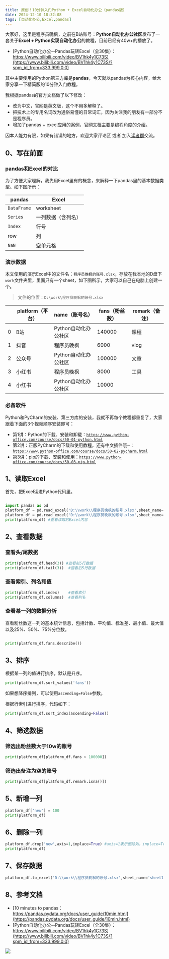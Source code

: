 ```yaml
---
title: 原创！10分钟入门Python + Excel自动化办公（pandas版）
date: 2024-12-10 18:32:08
tags: [自动化办公,Excel,pandas]
---
```


大家好，这里是程序员晚枫，之前在B站账号：**Python自动化办公社区**发布了一套关于**Excel + Python实现自动化办公**的教程，目前已经有40w+的播放了。

- [Python自动化办公--Pandas玩转Excel（全30集）：https://www.bilibili.com/video/BV1hk4y1C73S](https://www.bilibili.com/video/BV1hk4y1C73S/?spm_id_from=333.999.0.0)


其中主要使用的Python第三方库是**pandas**，今天就以pandas为核心内容，给大家分享一下精简版的10分钟入门教程。


我根据pandas的官方文档做了以下修改：

- 改为中文，官网是英文版，这个不用多解释了。
- 把技术上的专用名词改为通俗易懂的日常词汇，因为关注我的朋友有一部分不是程序员。
- 增加了pandas + excel应用的案例，官网文档主要是编程角度的介绍。

因本人能力有限，如果有错误的地方，欢迎大家评论区 或者 加入[读者群](https://mp.weixin.qq.com/s/wx-JkgOUoJhb-7ZESxl93w)交流。

## 0、写在前面


### pandas和Excel的对比

为了方便大家理解，我先用Excel里有的概念，来解释一下pandas里的基本数据类型。如下图所示：

| pandas      | Excel              |
| ----------- | ------------------ |
| `DataFrame` | worksheet          |
| `Series`    | 一列数据（含列名） |
| `Index`     | 行号               |
| row         | 列                 |
| `NaN`       | 空单元格           |




### 演示数据

本文使用的演示Excel中的文件名：``程序员晚枫的账号.xlsx``，存放在我本地的D盘下``work``文件夹里，里面只有一个sheet，如下图所示，大家可以自己在电脑上创建一个。

> 文件的位置：``D:\work\程序员晚枫的账号.xlsx``

|     | platform（平台） | name（账号名）       | fans（粉丝数） | remark（备注） |
| --- | ---------------- | -------------------- | -------------- | -------------- |
| 0   | B站              | Python自动化办公社区 | 140000         | 课程           |
| 1   | 抖音             | 程序员晚枫           | 6000           | vlog           |
| 2   | 公众号           | Python自动化办公社区 | 100000         | 文章           |
| 3   | 小红书           | 程序员晚枫           | 8000           | 工具           |
| 4   | 小红书           | Python自动化办公社区 | 10000          |                |


### 必备软件

Python和PyCharm的安装、第三方库的安装，我就不再每个教程都重复了，大家跟着下面的3个视频顺序安装即可：

- 第1讲：Python的下载、安装和卸载：[``https://www.python-office.com/course/docs/50-01-python.html``](https://www.python-office.com/course/docs/50-01-python.html)
- 第2讲：正版PyCharm的下载和使用教程，还有中文插件哦~：[``https://www.python-office.com/course/docs/50-02-pycharm.html``](https://www.python-office.com/course/docs/50-02-pycharm.html)
- 第3讲：pip的下载、安装和使用：[``https://www.python-office.com/course/docs/50-03-pip.html``](https://www.python-office.com/course/docs/50-03-pip.html)

## 1、读取Excel

首先，把Excel读进Python代码里。

```python

import pandas as pd
platform_df = pd.read_excel('D:\\work\\程序员晚枫的账号.xlsx',sheet_name='sheet1')#和下面这句代码等效
platform_df = pd.read_excel('D:\\work\\程序员晚枫的账号.xlsx',sheet_name=0)
print(platform_df) #查看读取的Excel内容
```

## 2、查看数据

### 查看头/尾数据

```python
print(platform_df.head(3)) #查看前5行数据
print(platform_df.tail(3))  #查看后5行数据
```

### 查看索引、列名和值

```python
print(platform_df.index)    #查看索引
print(platform_df.columns)  #查看列名

```

### 查看某一列的数据分析

查看粉丝数这一列的基本统计信息，包括计数、平均值、标准差、最小值、最大值以及25%、50%、75%分位数。


```python

print(platform_df.fans.describe())

```

## 3、排序

根据某一列的值进行排序，默认是升序。
```python
print(platform_df.sort_values('fans'))
```

如果想降序排列，可以使用``ascending=False``参数。

根据行索引进行排序，代码如下：
```python
print(platform_df.sort_index(ascending=False))
```

## 4、筛选数据

### 筛选出粉丝数大于10w的账号

```python
print(platform_df[platform_df.fans > 100000])
```
### 筛选出备注为空的账号
```python
print(platform_df[platform_df.remark.isna()])
```
## 5、新增一列

```python
platform_df['new'] = 100
print(platform_df)
```


## 6、删除一列
```python
platform_df.drop('new',axis=1,inplace=True) #axis=1表示删除列，inplace=True表示直接在原数据上修改
print(platform_df)
```


## 7、保存数据
```python
platform_df.to_excel('D:\\work\\程序员晚枫的账号.xlsx',sheet_name='sheet1',index=False) #index=False表示不保存索引
```



## 8、参考文档


- [10 minutes to pandas：https://pandas.pydata.org/docs/user_guide/10min.html](https://pandas.pydata.org/docs/user_guide/10min.html)
- [Python自动化办公--Pandas玩转Excel（全30集）：https://www.bilibili.com/video/BV1hk4y1C73S](https://www.bilibili.com/video/BV1hk4y1C73S/?spm_id_from=333.999.0.0)

![](https://python-office-1300615378.cos.ap-chongqing.myqcloud.com/ads/gzh/sub-py.jpg)

